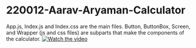 # 220012-Aarav-Aryaman-Calculator
App.js, Index.js and Index.css are the main files. Button, ButtonBox, Screen, and Wrapper (js and css files) are subparts that make the components of the calculator.
[![Watch the video](https://github.com/AaravAryaman/220012-Aarav-Aryaman-Calculator/assets/131551391/32000072-ca74-4462-88b5-c526ccd33d74)](https://github.com/AaravAryaman/220012-Aarav-Aryaman-Calculator/assets/CalculatorApp.mp4)

